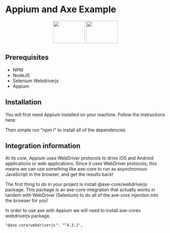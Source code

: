 # Appium and Axe Example


<p align="center">
        <img src="https://images.g2crowd.com/uploads/product/image/large_detail/large_detail_4db5713c991f58ae5a2241277f06cd2e/appium.png" alt="" height="70px" width="100px"  />   
<img src="https://dequeuniversity.com/assets/images/logos/axe_hero_blue.png" height="70px" width="100px" alt="" />
</p>

## Prerequisites
  * NPM
  * NodeJS
  * Selenium Webdriverjs
  * Appium

## Installation

You will first need Appium installed on your machine. Follow the instructions here:

Then simple run  "npm i" to install all of the dependencies


## Integration information

At its core, Appium uses WebDriver protocols to drive iOS and Android applications or web applications. Since it uses WebDriver protocols, this means we can use something like axe-core to run as asynchronous JavaScript in the browser, and get the results back!

The first thing to do in your project is install @axe-core/webdriverjs package. This package is an axe-core integration that actually works in tandem with WebDriver (Selenium) to do all of the axe-core injection into the browser for you!

In order to use axe with Appium we will need to install axe-cores webdriverjs package. 

    "@axe-core/webdriverjs": "^4.3.1",
    


